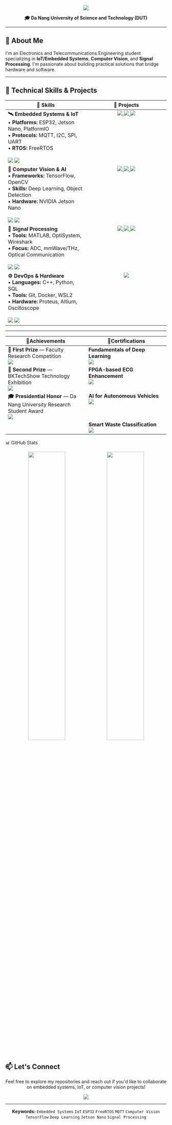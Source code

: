 <p align="center">
  <img src="https://readme-typing-svg.herokuapp.com/?font=Righteous&size=35&center=true&vCenter=true&width=600&height=70&duration=4000&lines=Hi+There!+👋;I'm+Ba+Thanh;Electronics+Engineering" />
</p>
<p align="center">
  <b>🎓 Da Nang University of Science and Technology (DUT)</b>
</p>

---

## 🎯 About Me

I'm an Electronics and Telecommunications Engineering student specializing in **IoT/Embedded Systems**, **Computer Vision**, and **Signal Processing**. I'm passionate about building practical solutions that bridge hardware and software.

---

<h2>💼 Technical Skills & Projects</h2>

<table width="100%">
  <thead>
    <tr>
      <th width="50%">🏅 Skills</th>
      <th width="50%">📜 Projects</th>
    </tr>
  </thead>

  <tbody>
    <!-- IoT / Embedded -->
    <tr>
      <td valign="top" width="50%">
        <b>🛰️ Embedded Systems & IoT</b><br/>
        • <b>Platforms:</b> ESP32, Jetson Nano, PlatformIO<br/>
        • <b>Protocols:</b> MQTT, I2C, SPI, UART<br/>
        • <b>RTOS:</b> FreeRTOS<br/><br/>
        <img src="https://img.shields.io/badge/ESP32-E7352C?style=flat-square&logo=espressif&logoColor=white"/>
        <img src="https://img.shields.io/badge/PlatformIO-FF6600?style=flat-square&logo=platformio&logoColor=white"/>
      </td>
      <td valign="top" width="50%" align="center">
        <a href="https://github.com/bathanh0309/FreeAqua-RTOS">
          <img src="https://img.shields.io/badge/FreeAqua--RTOS-00C7B7?style=flat-square&logo=hackaday&logoColor=white"/>
        </a>
        <a href="https://github.com/bathanh0309/PBL3_Smart_Parking">
          <img src="https://img.shields.io/badge/Smart_Parking-4285F4?style=flat-square&logo=googlemaps&logoColor=white"/>
        </a>
        <a href="https://github.com/bathanh0309/IoT-HomeHub">
          <img src="https://img.shields.io/badge/HomeHub-FF6F00?style=flat-square&logo=homeassistant&logoColor=white"/>
        </a>
      </td>
    </tr>
    <!-- CV / AI -->
    <tr>
      <td valign="top" width="50%">
        <b>🧠 Computer Vision & AI</b><br/>
        • <b>Frameworks:</b> TensorFlow, OpenCV<br/>
        • <b>Skills:</b> Deep Learning, Object Detection<br/>
        • <b>Hardware:</b> NVIDIA Jetson Nano<br/><br/>
        <img src="https://img.shields.io/badge/TensorFlow-FF6F00?style=flat-square&logo=tensorflow&logoColor=white"/>
        <img src="https://img.shields.io/badge/OpenCV-5C3EE8?style=flat-square&logo=opencv&logoColor=white"/>
      </td>
      <td valign="top" width="50%" align="center">
        <a href="https://github.com/bathanh0309/DeepLearning">
          <img src="https://img.shields.io/badge/DeepLearning-FF6F00?style=flat-square&logo=tensorflow&logoColor=white"/>
        </a>
        <a href="https://github.com/bathanh0309/MachineLearning">
          <img src="https://img.shields.io/badge/MachineLearning-0078D7?style=flat-square&logo=scikit-learn&logoColor=white"/>
        </a>
        <a href="https://github.com/bathanh0309/DeepLearning">
          <img src="https://img.shields.io/badge/CIFAR100_3×3_vs_9×9-1f6feb?style=flat-square&logo=googlecharts&logoColor=white"/>
        </a>
      </td>
    </tr>
    <!-- Signal -->
    <tr>
      <td valign="top" width="50%">
        <b>📡 Signal Processing</b><br/>
        • <b>Tools:</b> MATLAB, OptiSystem, Wireshark<br/>
        • <b>Focus:</b> ADC, mmWave/THz, Optical Communication<br/><br/>
        <img src="https://img.shields.io/badge/MATLAB-FF8C00?style=flat-square&logo=mathworks&logoColor=white"/>
        <img src="https://img.shields.io/badge/OptiSystem-005BAC?style=flat-square"/>
      </td>
      <td valign="top" width="50%" align="center">
        <a href="https://github.com/bathanh0309/SimuADC">
          <img src="https://img.shields.io/badge/SimuADC-FF8C00?style=flat-square&logo=mathworks&logoColor=white"/>
        </a>
        <a href="https://github.com/bathanh0309/mmWave-THz">
          <img src="https://img.shields.io/badge/mmWave--THz-6A1B9A?style=flat-square&logo=probot&logoColor=white"/>
        </a>
        <a href="https://github.com/bathanh0309/Optisystem">
          <img src="https://img.shields.io/badge/OptiSystem-005BAC?style=flat-square&logo=photon&logoColor=white"/>
        </a>
      </td>
    </tr>
    <!-- DevOps / HW -->
    <tr>
      <td valign="top" width="50%">
        <b>⚙️ DevOps & Hardware</b><br/>
        • <b>Languages:</b> C++, Python, SQL<br/>
        • <b>Tools:</b> Git, Docker, WSL2<br/>
        • <b>Hardware:</b> Proteus, Altium, Oscilloscope<br/><br/>
        <img src="https://img.shields.io/badge/Docker-2496ED?style=flat-square&logo=docker&logoColor=white"/>
        <img src="https://img.shields.io/badge/Git-F05032?style=flat-square&logo=git&logoColor=white"/>
      </td>
      <td valign="top" width="50%" align="center">
        <a href="https://github.com/bathanh0309/Amplifier-OTL">
          <img src="https://img.shields.io/badge/Amplifier--OTL-1E5083?style=flat-square&logo=circuitverse&logoColor=white"/>
        </a>
      </td>
    </tr>
  </tbody>
</table>


---


<table>
  
  <thead>
    <tr>
      <th width="50%">🏅Achievements</th>
      <th width="50%">📜Certifications</th>
    </tr>
  </thead>
  
  <tbody>
    <tr>
      <td valign="top">
        <b>🥇 First Prize</b> — Faculty Research Competition<br/>
        <a href="https://drive.google.com/file/d/1iI_mmLu6SrupykpjnciBaJUs4rW604Rp/view">
          <img src="https://img.shields.io/badge/Certificate-FFD700?style=for-the-badge&logo=googledrive&logoColor=white"/>
        </a>
      </td>
      <td valign="top">
        <b>Fundamentals of Deep Learning</b><br/>
        <a href="https://drive.google.com/file/d/1IS7MKVRLEAUrxG3UAmzJelLf3vWU4Bb1/view">
          <img src="https://img.shields.io/badge/View-76B900?style=for-the-badge&logo=googledrive&logoColor=white"/>
        </a>
      </td>
    </tr>
    <tr>
      <td valign="top">
        <b>🥈 Second Prize</b> — BKTechShow Technology Exhibition<br/>
        <a href="https://drive.google.com/file/d/1Nn8-F5u36uuBbKG1-ddfdwV_-vlJIkSc/view">
          <img src="https://img.shields.io/badge/Certificate-C0C0C0?style=for-the-badge&logo=googledrive&logoColor=white"/>
        </a>
      </td>
      <td valign="top">
        <b>FPGA-based ECG Enhancement</b><br/>
        <a href="https://drive.google.com/file/d/1GZvRcehhXUOCUiw5jLp3gS9lZ-kPk8T2/view">
          <img src="https://img.shields.io/badge/View-FF6B6B?style=for-the-badge&logo=googledrive&logoColor=white"/>
        </a>
      </td>
    </tr>
    <tr>
      <td valign="top">
        <b>🎓 Presidential Honor</b> — Da Nang University Research Student Award <br/>
        <a href="https://drive.google.com/file/d/1tr2x93TwjTtUAfHl8ggOcIgXE5LCZisv/view">
          <img src="https://img.shields.io/badge/Certificate-4285F4?style=for-the-badge&logo=googledrive&logoColor=white"/>
        </a>
      </td>
      <td valign="top">
       <b>AI for Autonomous Vehicles</b><br/>
        <a href="https://drive.google.com/file/d/1NluBnhDf06USY6wm1r2R16zXldbwUppn/view">
          <img src="https://img.shields.io/badge/View-0A84FF?style=for-the-badge&logo=googledrive&logoColor=white"/>
        </a>
      </td>
    </tr>
    <tr>
      <td valign="top">
        <!-- trống để cân hàng cuối -->
        &nbsp;
      </td>
      <td valign="top">
        <b>Smart Waste Classification</b><br/>
        <a href="https://drive.google.com/file/d/16xMIXrvLCCrfZcEmQYMUcUV3Awe2gYDk/view">
          <img src="https://img.shields.io/badge/View-4CAF50?style=for-the-badge&logo=googledrive&logoColor=white"/>
        </a>
      </td>
    </tr>

  </tbody>
</table>



📊 GitHub Stats
<p align="center">
  <img width="48%" src="https://github-readme-stats.vercel.app/api?username=bathanh0309&show_icons=true&theme=tokyonight&hide_border=true" />
  <img width="48%" src="https://github-readme-streak-stats.herokuapp.com/?user=bathanh0309&theme=tokyonight&hide_border=true" />
</p>



## 📫 Let's Connect

<p align="center">
  Feel free to explore my repositories and reach out if you'd like to collaborate on embedded systems, IoT, or computer vision projects!
</p>

<p align="center">
  <img src="https://komarev.com/ghpvc/?username=bathanh0309&color=blueviolet&style=flat-square&label=Profile+Views" />
</p>

---

<p align="center">
  <b>Keywords:</b> <code>Embedded Systems</code> <code>IoT</code> <code>ESP32</code> <code>FreeRTOS</code> <code>MQTT</code> <code>Computer Vision</code> <code>TensorFlow</code> <code>Deep Learning</code> <code>Jetson Nano</code> <code>Signal Processing</code>
</p>

